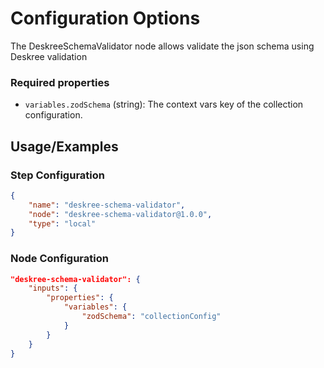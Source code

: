 # Configuration Options
The DeskreeSchemaValidator node allows validate the json schema using Deskree validation

### Required properties
- `variables.zodSchema` (string): The context vars key of the collection configuration.

## Usage/Examples
### Step Configuration

```json
{
    "name": "deskree-schema-validator",
    "node": "deskree-schema-validator@1.0.0",
    "type": "local"
}
```

### Node Configuration

```json
"deskree-schema-validator": {
    "inputs": {
        "properties": {
            "variables": {
                "zodSchema": "collectionConfig"
            }
        }
    }
}
```

